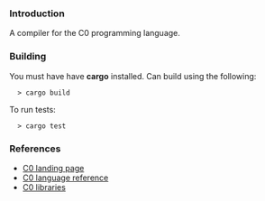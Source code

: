 ### Introduction 

A compiler for the C0 programming language.

### Building
You must have have **cargo** installed. Can build using the following:

      > cargo build

To run tests:

      > cargo test

### References
- [C0 landing page](http://c0.typesafety.net/index.html)
- [C0 language reference](http://c0.typesafety.net/doc/c0-reference.pdf)
- [C0 libraries](http://c0.typesafety.net/doc/c0-libraries.pdf)
